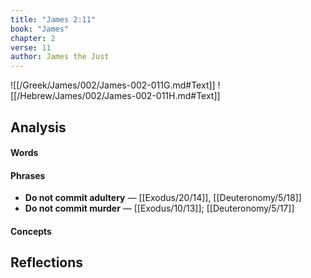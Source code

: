 ```yaml
---
title: "James 2:11"
book: "James"
chapter: 2
verse: 11
author: James the Just
---
```

![[/Greek/James/002/James-002-011G.md#Text]]
![[/Hebrew/James/002/James-002-011H.md#Text]]

## Analysis

#### Words

#### Phrases
- **Do not commit adultery** — [[Exodus/20/14]], [[Deuteronomy/5/18]]
- **Do not commit murder** — [[Exodus/10/13]]; [[Deuteronomy/5/17]]

#### Concepts

## Reflections

